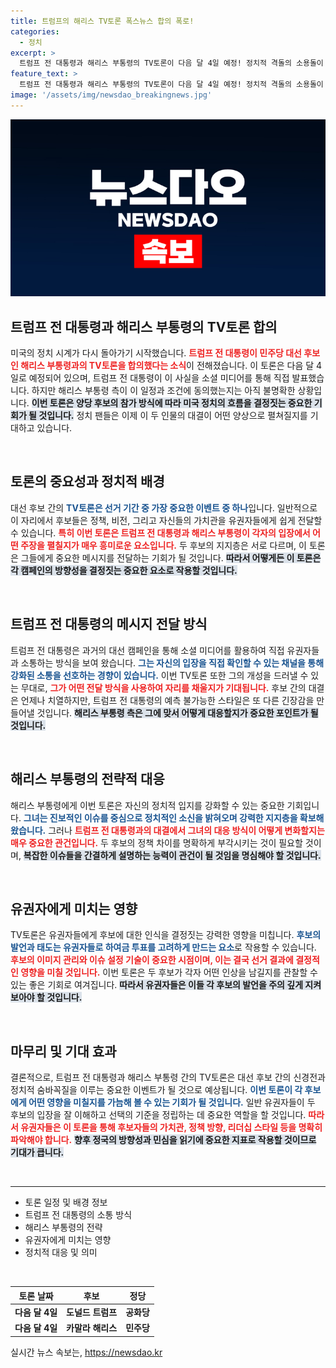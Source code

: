 ```yaml
---
title: 트럼프의 해리스 TV토론 폭스뉴스 합의 폭로!
categories:
  - 정치
excerpt: >
  트럼프 전 대통령과 해리스 부통령의 TV토론이 다음 달 4일 예정! 정치적 격돌의 소용돌이 속, 과연 누가 승리할까? 토론 조건은 미지수, 긴장감 고조!
feature_text: >
  트럼프 전 대통령과 해리스 부통령의 TV토론이 다음 달 4일 예정! 정치적 격돌의 소용돌이 속, 과연 누가 승리할까? 토론 조건은 미지수, 긴장감 고조!
image: '/assets/img/newsdao_breakingnews.jpg'
---
```


<p><img src="/assets/img/newsdao_breakingnews.jpg" alt="implanttips 속보" /></p>

<h2 data-ke-size="size26">트럼프 전 대통령과 해리스 부통령의 TV토론 합의</h2>

<p data-ke-size="size16">미국의 정치 시계가 다시 돌아가기 시작했습니다. <b><span style="color: #ee2323;">트럼프 전 대통령이 민주당 대선 후보인 해리스 부통령과의 TV토론을 합의했다는 소식</span></b>이 전해졌습니다. 이 토론은 다음 달 4일로 예정되어 있으며, 트럼프 전 대통령이 이 사실을 소셜 미디어를 통해 직접 발표했습니다. 하지만 해리스 부통령 측이 이 일정과 조건에 동의했는지는 아직 불명확한 상황입니다. <b><span style="background-color: #21538527;">이번 토론은 양당 후보의 참가 방식에 따라 미국 정치의 흐름을 결정짓는 중요한 기회가 될 것입니다.</span></b> 정치 팬들은 이제 이 두 인물의 대결이 어떤 양상으로 펼쳐질지를 기대하고 있습니다.</p>

<p data-ke-size="size16">&nbsp;</p>

<h2 data-ke-size="size26">토론의 중요성과 정치적 배경</h2>

<p data-ke-size="size16">대선 후보 간의 <b><span style="color: #1a5490;">TV토론은 선거 기간 중 가장 중요한 이벤트 중 하나</span></b>입니다. 일반적으로 이 자리에서 후보들은 정책, 비전, 그리고 자신들의 가치관을 유권자들에게 쉽게 전달할 수 있습니다. <b><span style="color: #ee2323;">특히 이번 토론은 트럼프 전 대통령과 해리스 부통령이 각자의 입장에서 어떤 주장을 펼칠지가 매우 흥미로운 요소입니다.</span></b> 두 후보의 지지층은 서로 다르며, 이 토론은 그들에게 중요한 메시지를 전달하는 기회가 될 것입니다. <b><span style="background-color: #21538527;">따라서 어떻게든 이 토론은 각 캠페인의 방향성을 결정짓는 중요한 요소로 작용할 것입니다.</span></b></p>

<p data-ke-size="size16">&nbsp;</p>

<h2 data-ke-size="size26">트럼프 전 대통령의 메시지 전달 방식</h2>

<p data-ke-size="size16">트럼프 전 대통령은 과거의 대선 캠페인을 통해 소셜 미디어를 활용하여 직접 유권자들과 소통하는 방식을 보여 왔습니다. <b><span style="color: #1a5490;">그는 자신의 입장을 직접 확인할 수 있는 채널을 통해 강화된 소통을 선호하는 경향이 있습니다.</span></b> 이번 TV토론 또한 그의 개성을 드러낼 수 있는 무대로, <b><span style="color: #ee2323;">그가 어떤 전달 방식을 사용하여 자리를 채울지가 기대됩니다.</span></b> 후보 간의 대결은 언제나 치열하지만, 트럼프 전 대통령의 예측 불가능한 스타일은 또 다른 긴장감을 만들어낼 것입니다. <b><span style="background-color: #21538527;">해리스 부통령 측은 그에 맞서 어떻게 대응할지가 중요한 포인트가 될 것입니다.</span></b></p>

<p data-ke-size="size16">&nbsp;</p>

<h2 data-ke-size="size26">해리스 부통령의 전략적 대응</h2>

<p data-ke-size="size16">해리스 부통령에게 이번 토론은 자신의 정치적 입지를 강화할 수 있는 중요한 기회입니다. <b><span style="color: #1a5490;">그녀는 진보적인 이슈를 중심으로 정치적인 소신을 밝혀오며 강력한 지지층을 확보해 왔습니다.</span></b> 그러나 <b><span style="color: #ee2323;">트럼프 전 대통령과의 대결에서 그녀의 대응 방식이 어떻게 변화할지는 매우 중요한 관건입니다.</span></b> 두 후보의 정책 차이를 명확하게 부각시키는 것이 필요할 것이며, <b><span style="background-color: #21538527;">복잡한 이슈들을 간결하게 설명하는 능력이 관건이 될 것임을 명심해야 할 것입니다.</span></b></p>

<p data-ke-size="size16">&nbsp;</p>

<h2 data-ke-size="size26">유권자에게 미치는 영향</h2>

<p data-ke-size="size16">TV토론은 유권자들에게 후보에 대한 인식을 결정짓는 강력한 영향을 미칩니다. <b><span style="color: #1a5490;">후보의 발언과 태도는 유권자들로 하여금 투표를 고려하게 만드는 요소</span></b>로 작용할 수 있습니다. <b><span style="color: #ee2323;">후보의 이미지 관리와 이슈 설정 기술이 중요한 시점이며, 이는 결국 선거 결과에 결정적인 영향을 미칠 것입니다.</span></b> 이번 토론은 두 후보가 각자 어떤 인상을 남길지를 관찰할 수 있는 좋은 기회로 여겨집니다. <b><span style="background-color: #21538527;">따라서 유권자들은 이들 각 후보의 발언을 주의 깊게 지켜보아야 할 것입니다.</span></b></p>

<p data-ke-size="size16">&nbsp;</p>

<h2 data-ke-size="size26">마무리 및 기대 효과</h2>

<p data-ke-size="size16">결론적으로, 트럼프 전 대통령과 해리스 부통령 간의 TV토론은 대선 후보 간의 신경전과 정치적 숨바꼭질을 이루는 중요한 이벤트가 될 것으로 예상됩니다. <b><span style="color: #1a5490;">이번 토론이 각 후보에게 어떤 영향을 미칠지를 가늠해 볼 수 있는 기회가 될 것입니다.</span></b> 일반 유권자들이 두 후보의 입장을 잘 이해하고 선택의 기준을 정립하는 데 중요한 역할을 할 것입니다. <b><span style="color: #ee2323;">따라서 유권자들은 이 토론을 통해 후보자들의 가치관, 정책 방향, 리더십 스타일 등을 명확히 파악해야 합니다.</span></b> <b><span style="background-color: #21538527;">향후 정국의 방향성과 민심을 읽기에 중요한 지표로 작용할 것이므로 기대가 큽니다.</span></b> </p>

<p data-ke-size="size16">&nbsp;</p>

<hr />

<ul>
    <li>토론 일정 및 배경 정보</li>
    <li>트럼프 전 대통령의 소통 방식</li>
    <li>해리스 부통령의 전략</li>
    <li>유권자에게 미치는 영향</li>
    <li>정치적 대응 및 의미</li>
</ul>

<p data-ke-size="size16">&nbsp;</p>

<table style="width: 100%; border-collapse: collapse;">
    <thead>
        <tr>
            <th style="text-align: center;"><b>토론 날짜</b></th>
            <th style="text-align: center;"><b>후보</b></th>
            <th style="text-align: center;"><b>정당</b></th>
        </tr>
    </thead>
    <tbody>
        <tr>
            <td style="text-align: center; height: 17px;"><b>다음 달 4일</b></td>
            <td style="text-align: center; height: 17px;"><b>도널드 트럼프</b></td>
            <td style="text-align: center; height: 17px;"><b>공화당</b></td>
        </tr>
        <tr>
            <td style="text-align: center; height: 17px;"><b>다음 달 4일</b></td>
            <td style="text-align: center; height: 17px;"><b>카말라 해리스</b></td>
            <td style="text-align: center; height: 17px;"><b>민주당</b></td>
        </tr>
    </tbody>
</table>
실시간 뉴스 속보는, <a href="https://newsdao.kr" rel="dofollow">https://newsdao.kr</a>



